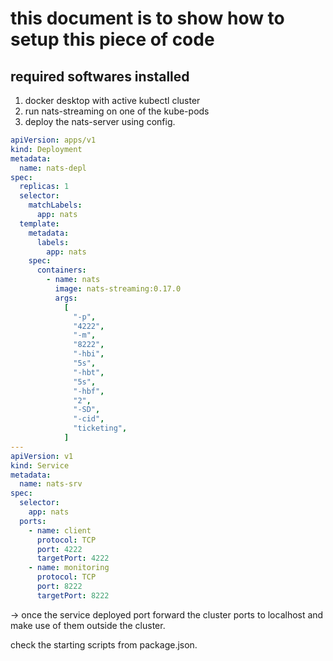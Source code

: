 # this document is to show how to setup this piece of code

## required softwares installed

1. docker desktop with active kubectl cluster
2. run nats-streaming on one of the kube-pods
3. deploy the nats-server using config.

```yaml
apiVersion: apps/v1
kind: Deployment
metadata:
  name: nats-depl
spec:
  replicas: 1
  selector:
    matchLabels:
      app: nats
  template:
    metadata:
      labels:
        app: nats
    spec:
      containers:
        - name: nats
          image: nats-streaming:0.17.0
          args:
            [
              "-p",
              "4222",
              "-m",
              "8222",
              "-hbi",
              "5s",
              "-hbt",
              "5s",
              "-hbf",
              "2",
              "-SD",
              "-cid",
              "ticketing",
            ]
---
apiVersion: v1
kind: Service
metadata:
  name: nats-srv
spec:
  selector:
    app: nats
  ports:
    - name: client
      protocol: TCP
      port: 4222
      targetPort: 4222
    - name: monitoring
      protocol: TCP
      port: 8222
      targetPort: 8222

```
-> once the service deployed port forward the cluster ports to localhost and make use of them outside the cluster.

check the starting scripts from package.json.
